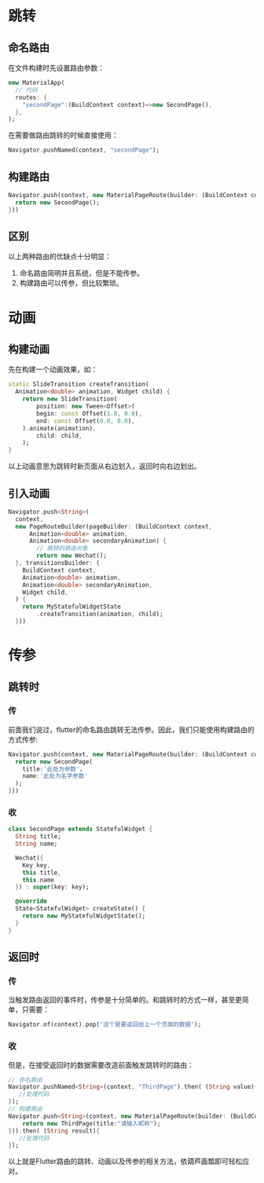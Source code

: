 # 跳转
## 命名路由
在文件构建时先设置路由参数：
```Dart
new MaterialApp(
  // 代码
  routes: {
    "secondPage":(BuildContext context)=>new SecondPage(),
  },
);
```
在需要做路由跳转的时候直接使用：
```Dart
Navigator.pushNamed(context, "secondPage");
```
## 构建路由
```Dart
Navigator.push(context, new MaterialPageRoute(builder: (BuildContext context){
  return new SecondPage();
}))
```
## 区别
以上两种路由的优缺点十分明显：
1. 命名路由简明并且系统，但是不能传参。
2. 构建路由可以传参，但比较繁琐。
# 动画
## 构建动画
先在构建一个动画效果，如：
```Dart
static SlideTransition createTransition(
  Animation<double> animation, Widget child) {
    return new SlideTransition(
        position: new Tween<Offset>(
        begin: const Offset(1.0, 0.0),
        end: const Offset(0.0, 0.0),
    ).animate(animation),
        child: child,
    );
}
```
以上动画意思为跳转时新页面从右边划入，返回时向右边划出。
## 引入动画

```Dart
Navigator.push<String>(
  context,
  new PageRouteBuilder(pageBuilder: (BuildContext context,
      Animation<double> animation,
      Animation<double> secondaryAnimation) {
        // 跳转的路由对象
        return new Wechat();
  }, transitionsBuilder: (
    BuildContext context,
    Animation<double> animation,
    Animation<double> secondaryAnimation,
    Widget child,
  ) {
    return MyStatefulWidgetState
        .createTransition(animation, child);
  }))
```
# 传参

## 跳转时
### 传
前面我们说过，flutter的命名路由跳转无法传参。因此，我们只能使用构建路由的方式传参:
```Dart
Navigator.push(context, new MaterialPageRoute(builder: (BuildContext context){
  return new SecondPage(
    title:'此处为参数'，
    name:'此处为名字参数'
  );
}))
```
### 收
```Dart
class SecondPage extends StatefulWidget {
  String title;
  String name;

  Wechat({
    Key key,
    this.title,
    this.name
  }) : super(key: key);

  @override
  State<StatefulWidget> createState() {
    return new MyStatefulWidgetState();
  }
}
```
## 返回时
### 传
当触发路由返回的事件时，传参是十分简单的。和跳转时的方式一样，甚至更简单，只需要：
```Dart
Navigator.of(context).pop('这个是要返回给上一个页面的数据');
```
### 收
但是，在接受返回时的数据需要改造前面触发跳转时的路由：
```Dart
// 命名路由
Navigator.pushNamed<String>(context, "ThirdPage").then( (String value){
   //处理代码
});
// 构建路由
Navigator.push<String>(context, new MaterialPageRoute(builder: (BuildContext context){
    return new ThirdPage(title:"请输入昵称");
})).then( (String result){
   //处理代码
});
```

以上就是Flutter路由的跳转、动画以及传参的相关方法，依葫芦画瓢即可轻松应对。